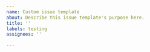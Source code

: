 ```yaml
---
name: Custom issue template
about: Describe this issue template's purpose here.
title: ''
labels: testing
assignees: ''

---
```



